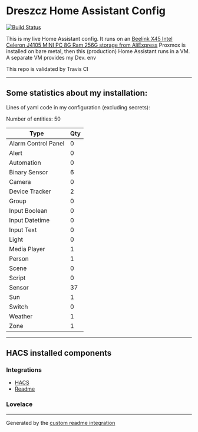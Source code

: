 # Dreszcz Home Assistant Config

[![Build Status](https://travis-ci.org/DRESZCZ/HomeAssistantConfig.svg?branch=master)](https://travis-ci.org/github/DRESZCZ/HomeAssistantConfig)





This is my live Home Assistant config. 
It runs on an [Beelink X45 Intel Celeron J4105 MINI PC 8G Ram 256G storage from AliExpress](https://aliexpress.com/item/4001208421525.html)
Proxmox is installed on bare metal,  then this (production) Home Assistant runs in a VM.
A separate VM provides my Dev. env

This repo is validated by Travis CI


***

## Some statistics about my installation:

Lines of yaml code in my configuration (excluding secrets): 

Number of entities: 50

Type | Qty
-- | --
Alarm Control Panel | 0
Alert | 0
Automation | 0
Binary Sensor | 6
Camera | 0
Device Tracker | 2
Group | 0
Input Boolean | 0
Input Datetime | 0
Input Text | 0
Light | 0
Media Player | 1
Person | 1
Scene | 0
Script | 0
Sensor | 37
Sun | 1
Switch | 0
Weather | 1
Zone | 1

***

## HACS installed components

### Integrations
- [HACS](https://github.com/hacs/integration)
- [Readme](https://github.com/custom-components/readme)

### Lovelace

***


Generated by the [custom readme integration](https://github.com/custom-components/readme)
